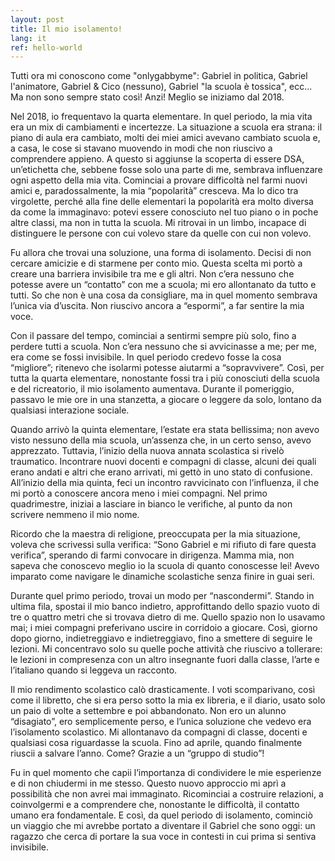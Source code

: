 ```yaml
---
layout: post
title: Il mio isolamento!
lang: it
ref: hello-world
---
```


Tutti ora mi conoscono come "onlygabbyme": Gabriel in politica, Gabriel l'animatore, Gabriel & Cico (nessuno), Gabriel "la scuola è tossica", ecc... Ma non sono sempre stato così! Anzi! Meglio se iniziamo dal 2018.

Nel 2018, io frequentavo la quarta elementare. In quel periodo, la mia vita era un mix di cambiamenti e incertezze. La situazione a scuola era strana: il piano di aula era cambiato, molti dei miei amici avevano cambiato scuola e, a casa, le cose si stavano muovendo in modi che non riuscivo a comprendere appieno. A questo si aggiunse la scoperta di essere DSA, un’etichetta che, sebbene fosse solo una parte di me, sembrava influenzare ogni aspetto della mia vita. Cominciai a provare difficoltà nel farmi nuovi amici e, paradossalmente, la mia “popolarità” cresceva. Ma lo dico tra virgolette, perché alla fine delle elementari la popolarità era molto diversa da come la immaginavo: potevi essere conosciuto nel tuo piano o in poche altre classi, ma non in tutta la scuola. Mi ritrovai in un limbo, incapace di distinguere le persone con cui volevo stare da quelle con cui non volevo.

Fu allora che trovai una soluzione, una forma di isolamento. Decisi di non cercare amicizie e di starmene per conto mio. Questa scelta mi portò a creare una barriera invisibile tra me e gli altri. Non c’era nessuno che potesse avere un “contatto” con me a scuola; mi ero allontanato da tutto e tutti. So che non è una cosa da consigliare, ma in quel momento sembrava l’unica via d’uscita. Non riuscivo ancora a “espormi”, a far sentire la mia voce.

Con il passare del tempo, cominciai a sentirmi sempre più solo, fino a perdere tutti a scuola. Non c’era nessuno che si avvicinasse a me; per me, era come se fossi invisibile. In quel periodo credevo fosse la cosa “migliore”; ritenevo che isolarmi potesse aiutarmi a “sopravvivere”. Così, per tutta la quarta elementare, nonostante fossi tra i più conosciuti della scuola e del ricreatorio, il mio isolamento aumentava. Durante il pomeriggio, passavo le mie ore in una stanzetta, a giocare o leggere da solo, lontano da qualsiasi interazione sociale.

Quando arrivò la quinta elementare, l’estate era stata bellissima; non avevo visto nessuno della mia scuola, un’assenza che, in un certo senso, avevo apprezzato. Tuttavia, l’inizio della nuova annata scolastica si rivelò traumatico. Incontrare nuovi docenti e compagni di classe, alcuni dei quali erano andati e altri che erano arrivati, mi gettò in uno stato di confusione. All’inizio della mia quinta, feci un incontro ravvicinato con l’influenza, il che mi portò a conoscere ancora meno i miei compagni. Nel primo quadrimestre, iniziai a lasciare in bianco le verifiche, al punto da non scrivere nemmeno il mio nome.

Ricordo che la maestra di religione, preoccupata per la mia situazione, voleva che scrivessi sulla verifica: “Sono Gabriel e mi rifiuto di fare questa verifica”, sperando di farmi convocare in dirigenza. Mamma mia, non sapeva che conoscevo meglio io la scuola di quanto conoscesse lei! Avevo imparato come navigare le dinamiche scolastiche senza finire in guai seri.

Durante quel primo periodo, trovai un modo per “nascondermi”. Stando in ultima fila, spostai il mio banco indietro, approfittando dello spazio vuoto di tre o quattro metri che si trovava dietro di me. Quello spazio non lo usavamo mai; i miei compagni preferivano uscire in corridoio a giocare. Così, giorno dopo giorno, indietreggiavo e indietreggiavo, fino a smettere di seguire le lezioni. Mi concentravo solo su quelle poche attività che riuscivo a tollerare: le lezioni in compresenza con un altro insegnante fuori dalla classe, l’arte e l’italiano quando si leggeva un racconto.

Il mio rendimento scolastico calò drasticamente. I voti scomparivano, così come il libretto, che si era perso sotto la mia ex libreria, e il diario, usato solo un paio di volte a settembre e poi abbandonato. Non ero un alunno “disagiato”, ero semplicemente perso, e l’unica soluzione che vedevo era l’isolamento scolastico. Mi allontanavo da compagni di classe, docenti e qualsiasi cosa riguardasse la scuola. Fino ad aprile, quando finalmente riuscii a salvare l’anno. Come? Grazie a un “gruppo di studio”!

Fu in quel momento che capii l’importanza di condividere le mie esperienze e di non chiudermi in me stesso. Questo nuovo approccio mi aprì a possibilità che non avrei mai immaginato. Ricominciai a costruire relazioni, a coinvolgermi e a comprendere che, nonostante le difficoltà, il contatto umano era fondamentale. E così, da quel periodo di isolamento, cominciò un viaggio che mi avrebbe portato a diventare il Gabriel che sono oggi: un ragazzo che cerca di portare la sua voce in contesti in cui prima si sentiva invisibile.

